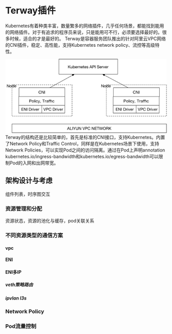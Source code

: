 # Terway插件

Kubernetes有着种类丰富，数量繁多的网络插件，几乎任何场景，都能找到能用的网络插件。对于有追求的程序员来说，只是能用可不行，必须要选择最好的。很多时候，适合的才是最好的。
Terway是容器服务团队推出的针对阿里云VPC网络的CNI插件，稳定、高性能，支持Kubernetes network policy、流控等高级特性。

![terway](images/terway.png)
Terway的结构还是比较简单的，首先是标准的CNI接口，支持Kubernetes。内置了Network Policy和Traffic Control，同样是在Kubernetes场景下使用，支持Network Policies，可以实现Pod之间的访问隔离。通过在Pod上声明annotation kubernetes.io/ingress-bandwidth和kubernetes.io/egress-bandwidth可以限制Pod的入网和出网带宽。

## 架构设计与考虑

组件列表，时序图交互

### 资源管理和分配

资源状态，资源的池化与缓存，pod关联关系

### 不同资源类型的通信方案

#### vpc

#### ENI

#### ENI多IP

##### veth策略路由

##### ipvlan l3s

### Network Policy

### Pod流量控制
